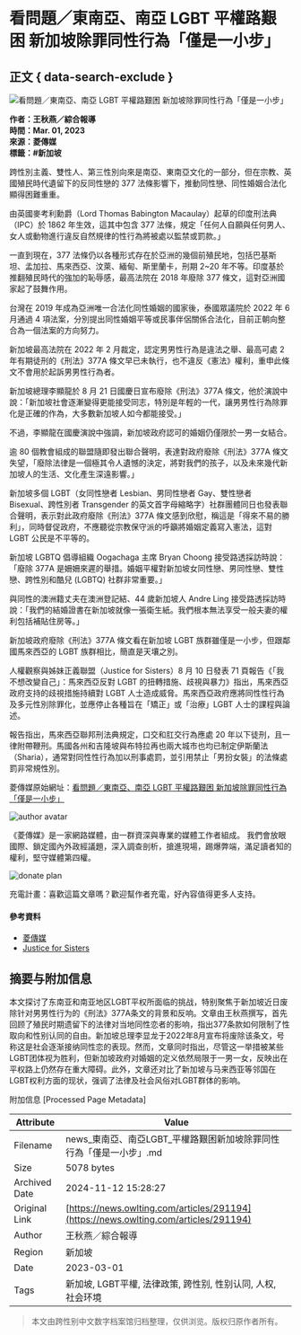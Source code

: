# 看問題／東南亞、南亞 LGBT 平權路艱困 新加坡除罪同性行為「僅是一小步」

## 正文 { data-search-exclude }


![看問題／東南亞、南亞 LGBT 平權路艱困 新加坡除罪同性行為「僅是一小步」](https://d1b8dyiuti31bx.cloudfront.net/NewsPhotos/20230301/109_000524713469.jpg)

**作者：王秋燕／綜合報導**  
**時間：Mar. 01, 2023**  
**來源：菱傳媒**  
**標籤：#新加坡**

跨性別主義、雙性人、第三性別向來是南亞、東南亞文化的一部分，但在宗教、英國殖民時代遺留下的反同性戀的 377 法條影響下，推動同性戀、同性婚姻合法化顯得困難重重。

由英國麥考利勳爵（Lord Thomas Babington Macaulay）起草的印度刑法典（IPC）於 1862 年生效，這其中包含 377 法條，規定「任何人自願與任何男人、女人或動物進行違反自然規律的性行為將被處以監禁或罰款。」

一直到現在，377 法條仍以各種形式存在於亞洲的幾個前殖民地，包括巴基斯坦、孟加拉、馬來西亞、汶萊、緬甸、斯里蘭卡，刑期 2~20 年不等。印度基於推翻殖民時代的強加的恥辱感，最高法院在 2018 年廢除 377 條文，這對亞洲國家起了鼓舞作用。

台灣在 2019 年成為亞洲唯一合法化同性婚姻的國家後，泰國眾議院於 2022 年 6 月通過 4 項法案，分別提出同性婚姻平等或民事伴侶關係合法化，目前正朝向整合為一個法案的方向努力。

新加坡最高法院在 2022 年 2 月裁定，認定男男性行為是違法之舉、最高可處 2 年有期徒刑的《刑法》377A 條文早已未執行，也不違反《憲法》權利，重申此條文不會用於起訴男男性行為者。

新加坡總理李顯龍於 8 月 21 日國慶日宣布廢除《刑法》377A 條文，他於演說中說：「新加坡社會逐漸變得更能接受同志，特別是年輕的一代，讓男男性行為除罪化是正確的作為，大多數新加坡人如今都能接受。」

不過，李顯龍在國慶演說中強調，新加坡政府認可的婚姻仍僅限於一男一女結合。

逾 80 個教會組成的聯盟隨即發出聯合聲明，表達對政府廢除《刑法》377A 條文失望，「廢除法律是一個極其令人遺憾的決定，將對我們的孩子，以及未來幾代新加坡人的生活、文化產生深遠影響。」

新加坡多個 LGBT（女同性戀者 Lesbian、男同性戀者 Gay、雙性戀者 Bisexual、跨性別者 Transgender 的英文首字母縮略字）社群團體同日也發表聯合聲明，表示對此政府廢除《刑法》377A 條文感到欣慰，稱這是「得來不易的勝利」，同時督促政府，不應聽從宗教保守派的呼籲將婚姻定義寫入憲法，這對 LGBT 公民是不平等的。

新加坡 LGBTQ 倡導組織 Oogachaga 主席 Bryan Choong 接受路透採訪時說：「廢除 377A 是姍姍來遲的舉措。婚姻平權對新加坡女同性戀、男同性戀、雙性戀、跨性別和酷兒 (LGBTQ) 社群非常重要。」

與同性的澳洲籍丈夫在澳洲登記結、44 歲新加坡人 Andre Ling 接受路透採訪時說：「我們的結婚證書在新加坡就像一張衛生紙。我們根本無法享受一般夫妻的權利包括補貼住房等。」

新加坡政府廢除《刑法》377A 條文看在新加坡 LGBT 族群雖僅是一小步，但跟鄰國馬來西亞的 LGBT 族群相比，簡直是天壤之別。

人權觀察與姊妹正義聯盟（Justice for Sisters）8 月 10 日發表 71 頁報告《「我不想改變自己」：馬來西亞反對 LGBT 的扭轉措施、歧視與暴力》指出，馬來西亞政府支持的歧視措施持續對 LGBT 人士造成威脅。馬來西亞政府應將同性性行為及多元性別除罪化，並應停止各種旨在「矯正」或「治療」LGBT 人士的課程與論述。

報告指出，馬來西亞聯邦刑法典規定，口交和肛交行為應處 20 年以下徒刑，且一律附帶鞭刑。馬國各州和吉隆坡與布特拉再也兩大城市也均已制定伊斯蘭法（Sharia），通常對同性性行為加以刑事處罰，並引用禁止「男扮女裝」的法條處罰非常規性別。

菱傳媒原始網址：[看問題／東南亞、南亞 LGBT 平權路艱困 新加坡除罪同性行為「僅是一小步」](https://rwnews.tw/article.php?news=4288&utm_source=OwlNews&utm_medium=rss&utm_campaign=world_news&utm_content=news)

![author avatar](https://owlnews.s3.ap-northeast-1.amazonaws.com/BrandImages/109_square_logo_20220725052645.jpg)

《菱傳媒》是一家網路媒體，由一群資深與專業的媒體工作者組成。 我們會放眼國際、鎖定國內外政經議題，深入調查剖析，搶進現場，踢爆弊端，滿足讀者知的權利，堅守媒體第四權。

![donate plan](/_nuxt/img/icon-detail.2f5db46.png)

充電計畫：喜歡這篇文章嗎？歡迎幫作者充電，好內容值得更多人支持。

#### 參考資料
- [菱傳媒](https://rwnews.tw)
- [Justice for Sisters](https://www.justiceforsisters.org)

## 摘要与附加信息

<!-- tcd_abstract -->
本文探讨了东南亚和南亚地区LGBT平权所面临的挑战，特别聚焦于新加坡近日废除针对男男性行为的《刑法》377A条文的背景和反响。文章由王秋燕撰写，首先回顾了殖民时期遗留下的法律对当地同性恋者的影响，指出377条款如何限制了性取向和性别认同的自由。新加坡总理李显龙于2022年8月宣布将废除该条文，号称这是社会逐渐接纳同性恋的表现。然而，文章同时指出，尽管这一举措被某些LGBT团体视为胜利，但新加坡政府对婚姻的定义依然局限于一男一女，反映出在平权路上仍然存在重大障碍。此外，文章还对比了新加坡与马来西亚等邻国在LGBT权利方面的现状，强调了法律及社会风俗对LGBT群体的影响。
<!-- tcd_abstract_end -->

附加信息 [Processed Page Metadata]

| Attribute       | Value                                  |
|-----------------|----------------------------------------|
| Filename        | news_東南亞、南亞LGBT_平權路艱困新加坡除罪同性行為「僅是一小步」.md                             |
| Size            | 5078 bytes                           |
| Archived Date   | 2024-11-12 15:28:27                             |
| Original Link   | [https://news.owlting.com/articles/291194](https://news.owlting.com/articles/291194)                       |
| Author          | 王秋燕／綜合報導                               |
| Region          | 新加坡                               |
| Date            | 2023-03-01                                 |
| Tags            | 新加坡, LGBT平權, 法律政策, 跨性别, 性别认同, 人权, 社会环境                                 |
>
> 本文由跨性别中文数字档案馆归档整理，仅供浏览。版权归原作者所有。
>